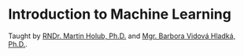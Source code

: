 # Introduction to Machine Learning
Taught by [RNDr. Martin Holub, Ph.D.](https://ufal.mff.cuni.cz/martin-holub) and [Mgr. Barbora Vidová Hladká, Ph.D.](https://ufal.mff.cuni.cz/barbora-vidova-hladka).

